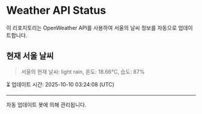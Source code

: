 
# Weather API Status

이 리포지토리는 OpenWeather API를 사용하여 서울의 날씨 정보를 자동으로 업데이트합니다.

## 현재 서울 날씨
> 서울의 현재 날씨: light rain, 온도: 18.66°C, 습도: 87%

⏳ 업데이트 시간: 2025-10-10 03:24:08 (UTC)

---
자동 업데이트 봇에 의해 관리됩니다.

